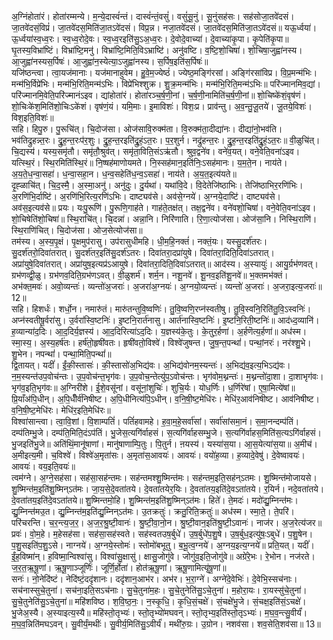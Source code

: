 

  
अ॒ग्निंहोता॑रं। होता॑रम्मन्ये। म॒न्ये॒दास्वं॑न्तं। दास्वं॑न्तं॒वसुं॑। वसुं॑सू॒नुं। सू॒नुंसह॑सः। सह॑सोजा॒तवे॑दसं। जा॒तवे॑दसं॒विप्रं॑। जा॒तवे॑दस॒मिति॑जा॒तऽवे॑दसं। विप्र॒न्न। नजा॒तवे॑दसं। जा॒तवे॑दस॒मिति॑जा॒तऽवे॑दसं॥ यऊ॒र्ध्वया॑। ऊ॒र्ध्वया॑स्व॒ध्व॒रः। स्व॒ध्व॒रोदे॒वः। स्व॒ध्व॒रइति॑सु॒ऽअ॒ध्व॒रः। दे॒वोदे॒वाच्या॑। दे॒वाच्या॑कृ॒पा। कृ॒पेति॑कृ॒पा॥ घृ॒तस्य॒विभ्रा॑ष्टिं। विभ्रा॑ष्टि॒मनु॑। विभ्रा॑ष्टि॒मिति॒विऽभ्राष्टि॑। अनु॑वष्टि। व॒ष्टि॒शो॒चिषा॑। शो॒चिषा॒जुह्वा॑नस्य। आ॒जुह्वा॑नस्यस॒र्पिषः॑। आ॒जुह्वा॑न॒स्येत्या॒ऽजुह्वा॑नस्य। स॒र्पिष॒इति॑स॒र्पिषः॑॥  
यजि॑ष्ठन्त्वा। त्वा॒यज॑मानाः। यज॑मानाहुवेम। हु॒वे॒म॒ज्येष्ठं॑। ज्येष्ठ॒मङ्गि॑रसां। अङ्गि॑रसांविप्र। वि॒प्र॒मन्म॑भिः। मन्म॑भि॒र्विप्रे॑भिः। मन्म॑भि॒रिति॒मन्म॑ऽभिः। विप्रे॑भिश्शुक्र। शु॒क्र॒मन्म॑भिः। मन्म॑भि॒रिति॒मन्म॑ऽभिः॥ परि॑ज्मानमिव॒द्यां। परि॑ज्मानमि॒वेति॒परि॑ज्मानंऽइव। द्यांहोता॑रं। होता॑रञ्च॒र्ष॒णी॒नां। च॒र्ष॒णी॒नामिति॑च॒र्ष॒णी॒नां॥ शो॒चिष्के॑शं॒वृष॑णं। शो॒चिःके॑श॒मिति॑शो॒चिःऽके॑शं। वृष॑णं॒यं। यमि॒माः। इ॒माविशः॑। विशः॒प्र। प्राव॑न्तु। अ॒व॒न्तु॒जू॒तये॑। जू॒तये॒विशः॑। विश॒इति॒विशः॑॥  
सहि। हिपु॒रु। पु॒रूचि॑त्। चि॒दोज॑सा। ओज॑सावि॒रुक्म॑ता। वि॒रुक्म॑ता॒दीद्या॑नः। दीद्या॑नो॒भव॑ति। भव॑तिद्रुहन्न्त॒रः। द्रु॒ह॒न्त॒रःप॑र॒शुः। द्रु॒ह॒न्त॒रइति॑द्रु॒हं॒ऽत॒रः। प॒र॒शुर्न। नद्रु॑हन्त॒रः। द्रु॒ह॒न्त॒रइति॑द्रु॒हं॒ऽत॒रः॥ वी॒ळुचि॑त्। चि॒द्यस्य॑। यस्य॒समृ॑तौ। समृ॑तौ॒श्रुव॑त्। समृ॑ता॒विति॒संऽऋ॑तौ। श्रुव॒द्वने॑व। वने॑व॒यत्। वने॒वेति॒वना॑ऽइव। यत्स्थि॒रं। स्थि॒रमिति॑स्थि॒रं॥ नि॒ष्षह॑माणोयमते। नि॒स्सह॑मान॒इति॑निः॒ऽसह॑मानः। य॒म॒ते॒न। नाय॑ते। अ॒य॒ते॒ध॒न्वा॒सहा॑। ध॒न्वा॒सहा॒न। ध॒न्व॒सहेति॑ध॒न्व॒ऽसहा॑। नाय॑ते। अ॒य॒त॒इत्य॑यते॥  
दृ॒ह्ळाचि॑त्। चि॒द॒स्मै॒। अ॒स्मा॒अनु॑। अनु॑दुः। दु॒र्यथा॑। यथा॑वि॒दे। वि॒देतेजि॑ष्ठाभिः। तेजि॑ष्ठाभिर॒रणि॑भिः। अ॒रणि॑भि॒र्दाष्टि॑। अ॒रणि॑भि॒रित्य॒रणि॑ऽभिः। दाष्ट्यव॑से। अव॑से॒ग्नये॑। अ॒ग्नये॒दाष्टि॑। दाष्ट्यव॑से। अव॑स॒इत्यव॑से॥ प्रयः। यःपु॒रूणि॑। पु॒रूणि॒गाह॑ते। गाह॑ते॒तक्ष॑त्। तक्ष॒द्वने॑व। वने॑वशो॒चिषा॑। वने॒वेति॒वना॑ऽइव। शो॒चिषेति॑शो॒चिषा॑॥ स्थि॒राचि॑त्। चि॒दन्ना॑। अन्ना॒नि। निरि॑णाति। रि॒णा॒त्योज॑सा। ओज॑सा॒नि। निस्थि॒राणि॑। स्थि॒राणि॑चित्। चि॒दोज॑सा। ओज॒सेत्योज॑सा॥  
तम॑स्य। अ॒स्य॒पृ॒क्षं। पृ॒क्षमुप॑रासु। उप॑रासुधीमहि। धी॒म॒हि॒नक्तं॑। नक्तं॒यः। यस्सु॒दर्श॑तरः। सु॒दर्श॑तरो॒दिवा॑तरात्। सु॒दर्श॑तर॒इति॑सु॒दर्श॑ऽतरः। दिवा॑तरा॒दप्रा॑युषे। दिवा॑तरा॒दिति॒दिवा॑ऽतरात्। अप्रा॑युषे॒दिवा॑तरात्। अप्रा॑युष॒इत्यप्र॑ऽआयुषे। दिवा॑तरा॒दिति॒दिवा॑ऽतरात्॥ आद॑स्य। अ॒स्यायुः॑। आयु॒र्ग्रभ॑णवत्। ग्रभ॑णव्द्वी॒ळु। ग्रभ॑णव॒दिति॒ग्रभ॑णऽवत्। वी॒ळुशर्म॑। शर्म॒न। नशू॒नवे॑। शू॒नव॒इति॑शू॒नवे॑॥ भ॒क्तमभ॑क्तं। अभ॑क्त॒मवः॑। अवो॒व्यन्तः॑। व्यन्तो॑अ॒जराः॑। अ॒जरा॑अ॒ग्नयः॑। अ॒ग्नयो॒व्यन्तः॑। व्यन्तो॑ अ॒जराः॑। अ॒जरा॒इत्य॒जराः॑॥ 12॥  
सहि। हिशर्धः॑। शर्धो॒न। नमारु॑तं। मारु॑तन्तुवि॒ष्वणिः॑। तु॒वि॒ष्वणि॒रप्न॑स्वतीषु। तु॒वि॒स्वनि॒रिति॑तु॒वि॒ऽस्वनिः॑। अप्न॑स्वतीषू॒र्वरा॑सु। उ॒र्वरा॑स्वि॒ष्टनिः॑। इ॒ष्टनि॒रार्त॑नासु। आर्त॑नास्वि॒ष्टनिः॑। इ॒ष्टनि॒रिती॒ष्टनिः॑॥ आद॑ध्द॒व्यानि॑। ह॒व्यान्या॑द॒दिः। आ॒द॒दिर्य॒ज्ञस्य॑। आ॒द॒दिरित्या॑ऽद॒दिः। य॒ज्ञस्य॑के॒तुः। के॒तुर॒र्हणा॑। अ॒र्हणॆत्य॒र्हणा॑॥ अध॑स्म। स्मा॒स्य॒। अ॒स्य॒हर्ष॑तः। हर्ष॑तो॒हृषी॑वतः। हृषी॑वतो॒विश्वे॑। विश्वे॑जुषन्त। जु॒ष॒न्त॒पन्थां॑। पन्थां॒नरः॑। नर॑श्शु॒भे। शु॒भेन। नपन्थां॑। पन्था॒मिति॒पन्थां॑॥  
द्वि॒तायत्। यदीं॑। ईं॒की॒स्तासः॑। की॒स्तासो॑अ॒भिद्य॑वः। अ॒भिद्य॑वोनम॒स्यन्तः॑। अ॒भिद्य॑व॒इत्य॒भिऽद्य॑वः। न॒म॒स्यन्त॑उप॒वोच॑न्तः। उ॒प॒वोच॑न्त॒भृग॑वः। उ॒प॒वोच॒न्तेत्यु॑प॒ऽवोच॑न्तः। भृग॑वोम॒थ्नन्तः॑। म॒थ्नन्तो॑दा॒शा। दा॒शाभृग॑वः। भृग॑व॒इति॒भृग॑वः॥ अ॒ग्निरी॑शे। ई॒शे॒वसू॑नां। वसू॑नां॒शुचिः॑। शुचि॒र्यः। योध॒र्णिः। ध॒र्णिरे॑षां। ए॒षा॒मित्ये॑षां॥ प्रि॒याँअ॑पि॒धीन्। अ॒पि॒धीँर्व॑निषीष्ट। अ॒पि॒धीनित्य॑पि॒ऽधीन्। व॒नि॒षी॒ष्ट॒मेधि॑रः। मेधि॑र॒आव॑निषीष्ट। आव॑निषीष्ट। व॒नि॒षी॒ष्ट॒मेधि॑रः। मेधि॑र॒इति॒मेधि॑रः॥  
विश्वा॑सान्त्वा। त्वा॒वि॒शां। वि॒शाम्पतिं॑। पतिं॑हवामहे। ह॒वा॒म॒हे॒सर्वा॑सां। सर्वा॑सांसमा॒नं। स॒मा॒नन्दम्प॑तिं। दम्प॑तिम्भु॒जे। दम्प॑ति॒मिति॒दंऽप॑तिं। भु॒जेस॒त्यगि॑र्वाहसं। स॒त्यगि॑र्वाहसम्भु॒जे। स॒त्यगि॑र्वाहस॒मिति॑स॒त्यऽगि॑र्वाहसं। भु॒जइति॑भु॒जे॥ अति॑थिं॒मानू॑षाणां। मानु॑षाणाम्पि॒तुः। पि॒तुर्न। ऩयस्य॑। यस्या॑स॒या। आ॒स॒येत्या॑स॒या॥ अ॒मीच॑। अ॒मीइत्य॒मी। च॒विश्वे॑। विश्वे॑अ॒मृता॑सः। अ॒मृता॑स॒आवयः॑। आवयः॑। वयो॑ह॒व्या। ह॒व्यादे॒वेषु॑। दे॒वेष्वावयः॑। आवयः॑। वय॒इति॒वयः॑॥  
त्वम॑ग्ने। अ॒ग्ने॒सह॑सा। सह॑सा॒सह॑न्तमः। सह॑न्तमश्शु॒ष्मिन्त॑मः। सह॑न्तम॒इति॒सह॑न्ऽतमः। शु॒ष्मिन्त॑मोजायसे। शु॒ष्मिन्त॑म॒इति॑शु॒ष्मिन्ऽत॑मः। जा॒य॒से॒दे॒वता॑तये। दे॒वता॑तयेर॒यिः। दे॒वता॑तय॒इति॑दे॒वऽता॑तये। र॒यिर्न। नदे॒वता॑तये। दे॒वता॑तय॒इति॑दे॒वऽता॑तये॥ शु॒ष्मिन्तमो॒हि। शु॒ष्मिन्त॑म॒इति॑शु॒ष्मिन्ऽत॑मः। हिते॑। ते॒मदः॑। मदो॑द्यु॒म्निन्त॑मः। द्यु॒म्निन्त॑मउ॒त। द्यु॒म्निन्त॑म॒इति॑द्यु॒म्निन्ऽत॑मः। उ॒तक्रतुः॑। क्रतु॒रिति॒क्रतुः॑॥ अध॑स्म। स्मा॒ते॒। ते॒परि॑। परि॑चरन्ति। च॒र॒न्त्य॒ज॒र॒। अ॒ज॒र॒श्रु॒ष्टी॒वानः॑। श्रु॒ष्टी॒वा॒नो॒न। श्रु॒ष्टी॒वान॒इति॑श्रु॒ष्टी॒ऽवानः॑। नाज॑र। अ॒ज॒रेत्य॑जर॥  
प्रवः॑। वो॒म॒हे। म॒हेसह॑सा। सह॑सा॒सह॑स्वते। सह॑स्वतउष॒र्बुधे॑। उ॒ष॒र्बुधे॑प॒शु॒षे। उ॒ष॒र्बुध॒इत्यु॑षः॒ऽबुधे॑। प॒शु॒षेन। प॒शु॒सइति॑प॒शु॒ऽसे। नाग्नये॑। अ॒ग्नये॒स्तोमः॑। स्तोमो॑बभूतु। ब॒भू॒त्व॒ग्नये॑। अ॒ग्नय॒इत्य॒ग्नये॑॥ प्रति॒यत्। यदीं॑। ईं॒ह॒विष्मा॑न्। ह॒विष्मा॒न्विश्वा॑सु। विश्वा॑सु॒क्षासु॑। क्षासु॒जोगु॑वे। जोगु॑व॒इति॒जोगु॑वे॥ अग्रे॑रे॒भः। रे॒भोन। नज॑रते। ज॒र॒त॒ऋ॒षू॒णां। ऋ॒षू॒णाञ्जूर्णिः॑। जूर्णि॒र्होता॑। होत॑ऋ॒षू॒णां। ऋ॒षू॒णामित्यृ॑षू॒णां॥  
सनः॑। नो॒नेदि॑ष्टं। नेदि॑ष्टं॒ददृ॑शानः। ददृ॑शान॒आभ॑र। अभ॑र। भ॒रा॒ग्ने॑। अग्ने॑दे॒वेभिः॑। दे॒वेभि॒स्सच॑नाः। सच॑नास्सुचे॒तुना॑। सच॑ना॒इति॒सऽच॑नाः। सु॒चे॒तुना॑म॒हः। सु॒चे॒तुनेति॑सु॒ऽचे॒तुना॑। म॒होरा॒यः। रा॒यस्सु॑चे॒तुना॑। सु॒चे॒तुनेति॑सु॒ऽचे॒तुना॑॥ महि॑शविष्ठ। श॒वि॒ष्ठ॒नः॒। न॒स्कृ॒धि॒। कृ॒धि॒सं॒चक्षे॑। सं॒चक्षे॑भु॒जे। सं॒चक्ष॒इति॑सं॒ऽचक्षे॑। भु॒जेअ॒स्यै। अ॒स्याइत्य॒स्यै॥ महि॑स्तो॒तृभ्यः॑। स्तो॒तृभ्यो॑मघवन्। स्तो॒तृभ्य॒इति॑स्तो॒तृऽभ्यः॑। म॒घ॒व॒न्त्सु॒वीर्यं॑। म॒घ॒व॒न्निति॑मघऽवन्। सु॒वीर्यं॒मथीः॑। सु॒वीर्य॒मिति॑सु॒ऽवीर्यं॑। मथी॑रु॒ग्रः। उ॒ग्रोन। नशव॑सा। शव॒सेति॒शव॑सा॥ 13॥  
